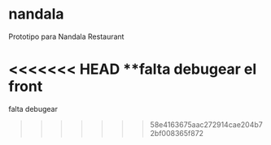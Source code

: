 # nandala
Prototipo para Nandala Restaurant

<<<<<<< HEAD
**falta debugear el front
=======
falta debugear
>>>>>>> 58e4163675aac272914cae204b72bf008365f872
